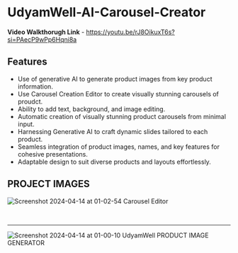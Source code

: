 # UdyamWell-AI-Carousel-Creator

**Video Walkthorugh Link** - https://youtu.be/rJ8OikuxT6s?si=PAecP9wPp6Hqni8a 
## Features
* Use of generative AI to generate product images from key product information.
* Use Carousel Creation Editor to create visually stunning carousels of proudct.
* Ability to add text, background, and image editing.
* Automatic creation of visually stunning product carousels from minimal input.
* Harnessing Generative AI to craft dynamic slides tailored to each product.
* Seamless integration of product images, names, and key features for cohesive presentations.
* Adaptable design to suit diverse products and layouts effortlessly.

## PROJECT IMAGES
![Screenshot 2024-04-14 at 01-02-54 Carousel Editor](https://github.com/Harshit-Raj-14/UdyamWell-AI-Carousel-Creator/assets/98808802/1fbb60c8-6015-4a27-b718-7653ec71e091)

<br>
<hr>

![Screenshot 2024-04-14 at 01-00-10 UdyamWell PRODUCT IMAGE GENERATOR](https://github.com/Harshit-Raj-14/UdyamWell-AI-Carousel-Creator/assets/98808802/790efdd4-f9db-4b36-9532-933206427447)
